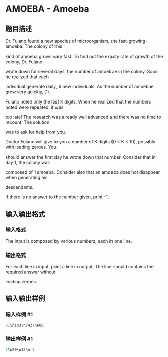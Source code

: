 # AMOEBA - Amoeba

## 题目描述

Dr. Fulano found a new species of microorganism, the fast-growing-amoeba. The colony of this

kind of amoeba grows vary fast. To find out the exacty rate of growth of the colony, Dr. Fulano

wrote down for several days, the number of amoebae in the colony. Soon he realized that each

individual generate daily, 6 new individuals. As the number of amoebae grew very quickly, Dr.

Fulano noted only the last K digits. When he realized that the numbers noted were repeated, it was

too late! The research was already well advanced and there was no time to recount. The solution

was to ask for help from you.

Doctor Fulano will give to you a number of K digits (0 < K < 10), possibly with leading zeroes. You

should answer the first day he wrote down that number. Consider that in day 1, the colony was

composed of 1 amoeba. Consider also that an amoeba does not disappear when generating his

descendants.

If there is no answer to the number given, print -1.

## 输入输出格式

### 输入格式

The input is composed by various numbers, each in one line.

### 输出格式

For each line in input, print a line in output. The line should contains the required answer without

leading zeroes.

## 输入输出样例

### 输入样例 #1

```cpp
01\n143\n743\n600
```


### 输出样例 #1

```cpp
1\n20\n12\n-1
```


